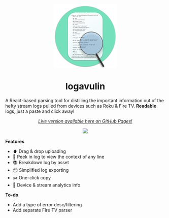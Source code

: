 <p align="center"> <img src="/public/icon.png" width="200vh"/> </p>
<h1 align="center">logavulin</h1>

A React-based parsing tool for distilling the important information out of the hefty stream logs pulled from devices such as Roku & Fire TV. <b>Readable</b> logs, just a paste and click away!

<p align="center"><a href="https://gouldk.github.io/logavulin/"><i> Live version available here on GitHub Pages! </i> </a></p>

<p align="center"> <img src="https://i.imgur.com/ayJ0hi0.gif"/> </p>

<b>Features</b>

<ul>
  <li>⬆️ Drag & drop uploading</li>
  <li>🔎 Peek in log to view the context of any line</li>
  <li>📚 Breakdown log by asset</li>
  <li>📦 Simplified log exporting</li>
  <li>✂️ One-click copy</li>
  <li>📲 Device & stream analytics info</li>
</ul>
 

<b>To-do</b>

<ul>
  <li>Add a type of error desc/filtering</li>
  <li>Add separate Fire TV parser</li>
</ul>
